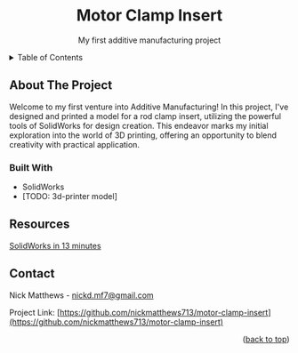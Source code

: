 <!-- PROJECT LOGO -->
<div align="center">
<h1 align="center">Motor Clamp Insert</h1>

  <p align="center">
    My first additive manufacturing project
    <br />
  </p>
</div>


<!-- TABLE OF CONTENTS -->
<details>
  <summary>Table of Contents</summary>
  <ol>
    <li>
      <a href="#about-the-project">About The Project</a>
      <ul>
        <li><a href="#built-with">Built With</a></li>
      </ul>
    </li>
    <li>
      <a href="#getting-started">Getting Started</a>
      <ul>
        <li><a href="#prerequisites">Prerequisites</a></li>
        <li><a href="#installation">Installation</a></li>
      </ul>
    </li>
    <li><a href="#usage">Usage</a></li>
    <li><a href="#resources">Resources</a></li>
    <li><a href="#license">License</a></li>
    <li><a href="#contact">Contact</a></li>
    <li><a href="#acknowledgments">Acknowledgments</a></li>
  </ol>
</details>



<!-- ABOUT THE PROJECT -->
## About The Project

Welcome to my first venture into Additive Manufacturing! In this project, I've designed and printed a model for a rod clamp insert, utilizing the powerful tools of SolidWorks for design creation. This endeavor marks my initial exploration into the world of 3D printing, offering an opportunity to blend creativity with practical application.

### Built With

* SolidWorks
* [TODO: 3d-printer model]

<!-- RESOURCES -->
## Resources
[SolidWorks in 13 minutes](https://www.youtube.com/watch?v=CiBwrjUeB8U&t=31s)

<!-- CONTACT -->
## Contact

Nick Matthews - nickd.mf7@gmail.com 

Project Link: [https://github.com/nickmatthews713/motor-clamp-insert](https://github.com/nickmatthews713/motor-clamp-insert)

<p align="right">(<a href="#top">back to top</a>)</p>
